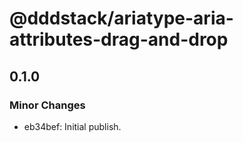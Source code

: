 # @dddstack/ariatype-aria-attributes-drag-and-drop

## 0.1.0

### Minor Changes

- eb34bef: Initial publish.
